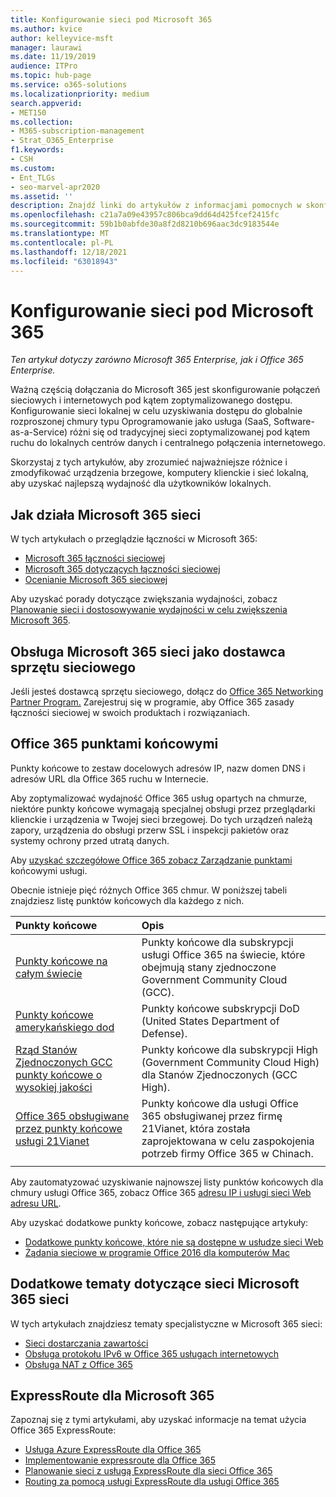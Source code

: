 ```yaml
---
title: Konfigurowanie sieci pod Microsoft 365
ms.author: kvice
author: kelleyvice-msft
manager: laurawi
ms.date: 11/19/2019
audience: ITPro
ms.topic: hub-page
ms.service: o365-solutions
ms.localizationpriority: medium
search.appverid:
- MET150
ms.collection:
- M365-subscription-management
- Strat_O365_Enterprise
f1.keywords:
- CSH
ms.custom:
- Ent_TLGs
- seo-marvel-apr2020
ms.assetid: ''
description: Znajdź linki do artykułów z informacjami pomocnych w skonfigurowaniu sieci na Microsoft 365, w tym omówienie łączności sieciowej i listę punktów końcowych.
ms.openlocfilehash: c21a7a09e43957c806bca9dd64d425fcef2415fc
ms.sourcegitcommit: 59b1b0abfde30a8f2d8210b696aac3dc9183544e
ms.translationtype: MT
ms.contentlocale: pl-PL
ms.lasthandoff: 12/18/2021
ms.locfileid: "63018943"
---
```

# <a name="set-up-your-network-for-microsoft-365"></a>Konfigurowanie sieci pod Microsoft 365

*Ten artykuł dotyczy zarówno Microsoft 365 Enterprise, jak i Office 365 Enterprise.*

Ważną częścią dołączania do Microsoft 365 jest skonfigurowanie połączeń sieciowych i internetowych pod kątem zoptymalizowanego dostępu. Konfigurowanie sieci lokalnej w celu uzyskiwania dostępu do globalnie rozproszonej chmury typu Oprogramowanie jako usługa (SaaS, Software-as-a-Service) różni się od tradycyjnej sieci zoptymalizowanej pod kątem ruchu do lokalnych centrów danych i centralnego połączenia internetowego. 

Skorzystaj z tych artykułów, aby zrozumieć najważniejsze różnice i zmodyfikować urządzenia brzegowe, komputery klienckie i sieć lokalną, aby uzyskać najlepszą wydajność dla użytkowników lokalnych.

## <a name="how-microsoft-365-networking-works"></a>Jak działa Microsoft 365 sieci

W tych artykułach o przeglądzie łączności w Microsoft 365:

- [Microsoft 365 łączności sieciowej](microsoft-365-networking-overview.md)
- [Microsoft 365 dotyczących łączności sieciowej](microsoft-365-network-connectivity-principles.md)
- [Ocenianie Microsoft 365 sieciowej](assessing-network-connectivity.md)

Aby uzyskać porady dotyczące zwiększania wydajności, zobacz [Planowanie sieci i dostosowywanie wydajności w celu zwiększenia Microsoft 365](network-planning-and-performance.md).

## <a name="support-microsoft-365-networking-as-a-network-equipment-vendor"></a>Obsługa Microsoft 365 sieci jako dostawca sprzętu sieciowego

Jeśli jesteś dostawcą sprzętu sieciowego, dołącz do [Office 365 Networking Partner Program.](microsoft-365-networking-partner-program.md) Zarejestruj się w programie, aby Office 365 zasady łączności sieciowej w swoich produktach i rozwiązaniach. 

## <a name="office-365-endpoints"></a>Office 365 punktami końcowymi

Punkty końcowe to zestaw docelowych adresów IP, nazw domen DNS i adresów URL dla Office 365 ruchu w Internecie. 

Aby zoptymalizować wydajność Office 365 usług opartych na chmurze, niektóre punkty końcowe wymagają specjalnej obsługi przez przeglądarki klienckie i urządzenia w Twojej sieci brzegowej. Do tych urządzeń należą zapory, urządzenia do obsługi przerw SSL i inspekcji pakietów oraz systemy ochrony przed utratą danych.

Aby [uzyskać szczegółowe Office 365 zobacz Zarządzanie punktami](managing-office-365-endpoints.md) końcowymi usługi.

Obecnie istnieje pięć różnych Office 365 chmur. W poniższej tabeli znajdziesz listę punktów końcowych dla każdego z nich.

| Punkty końcowe | Opis |
|:-------|:-----|
| [Punkty końcowe na całym świecie](urls-and-ip-address-ranges.md) | Punkty końcowe dla subskrypcji usługi Office 365 na świecie, które obejmują stany zjednoczone Government Community Cloud (GCC). |
| [Punkty końcowe amerykańskiego dod](microsoft-365-u-s-government-dod-endpoints.md) | Punkty końcowe subskrypcji DoD (United States Department of Defense). |
| [Rząd Stanów Zjednoczonych GCC punkty końcowe o wysokiej jakości](microsoft-365-u-s-government-gcc-high-endpoints.md) | Punkty końcowe dla subskrypcji High (Government Community Cloud High) dla Stanów Zjednoczonych (GCC High). |
| [Office 365 obsługiwane przez punkty końcowe usługi 21Vianet](urls-and-ip-address-ranges-21vianet.md) | Punkty końcowe dla usługi Office 365 obsługiwanej przez firmę 21Vianet, która została zaprojektowana w celu zaspokojenia potrzeb firmy Office 365 w Chinach. |
|||

Aby zautomatyzować uzyskiwanie najnowszej listy punktów końcowych dla chmury usługi Office 365, zobacz Office 365 [adresu IP i usługi sieci Web adresu URL](microsoft-365-ip-web-service.md).

Aby uzyskać dodatkowe punkty końcowe, zobacz następujące artykuły:

- [Dodatkowe punkty końcowe, które nie są dostępne w usłudze sieci Web](additional-office365-ip-addresses-and-urls.md)
- [Żądania sieciowe w programie Office 2016 dla komputerów Mac](network-requests-in-office-2016-for-mac.md)


## <a name="additional-topics-for-microsoft-365-networking"></a>Dodatkowe tematy dotyczące sieci Microsoft 365 sieci

W tych artykułach znajdziesz tematy specjalistyczne w Microsoft 365 sieci:

- [Sieci dostarczania zawartości](content-delivery-networks.md)
- [Obsługa protokołu IPv6 w Office 365 usługach internetowych](ipv6-support.md)
- [Obsługa NAT z Office 365](nat-support-with-microsoft-365.md)

## <a name="expressroute-for-microsoft-365"></a>ExpressRoute dla Microsoft 365

Zapoznaj się z tymi artykułami, aby uzyskać informacje na temat użycia Office 365 ExpressRoute:

- [Usługa Azure ExpressRoute dla Office 365](azure-expressroute.md)
- [Implementowanie expressroute dla Office 365](implementing-expressroute.md)
- [Planowanie sieci z usługą ExpressRoute dla sieci Office 365](network-planning-with-expressroute.md)
- [Routing za pomocą usługi ExpressRoute dla usługi Office 365](routing-with-expressroute.md)
